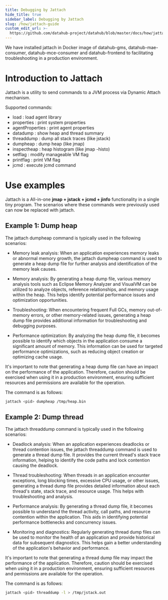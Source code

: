 ```yaml
---
title: Debugging by Jattach
hide_title: true
sidebar_label: Debugging by Jattach
slug: /how/jattach-guide
custom_edit_url: >-
  https://github.com/datahub-project/datahub/blob/master/docs/how/jattach-guide.md
---
```


We have installed jattach in Docker image of datahub-gms, datahub-mae-consumer, datahub-mce-consumer
and datahub-frontend to facilitating troubleshooting in a production environment.

# Introduction to Jattach

Jattach is a utility to send commands to a JVM process via Dynamic Attach mechanism.

Supported commands:

- load : load agent library
- properties : print system properties
- agentProperties : print agent properties
- datadump : show heap and thread summary
- threaddump : dump all stack traces (like jstack)
- dumpheap : dump heap (like jmap)
- inspectheap : heap histogram (like jmap -histo)
- setflag : modify manageable VM flag
- printflag : print VM flag
- jcmd : execute jcmd command

# Use examples

Jattach is a All-in-one **jmap + jstack + jcmd + jinfo** functionality in a single tiny program.
The scenarios where these commands were previously used can now be replaced with jattach.

## Example 1: Dump heap

The jattach dumpheap command is typically used in the following scenarios:

- Memory leak analysis: When an application experiences memory leaks or abnormal memory growth, the jattach dumpheap
  command is used to generate a heap dump file for further analysis and identification of the memory leak causes.

- Memory analysis: By generating a heap dump file, various memory analysis tools such as Eclipse Memory Analyzer and
  VisualVM can be utilized to analyze objects, reference relationships, and memory usage within the heap. This helps
  identify potential performance issues and optimization opportunities.

- Troubleshooting: When encountering frequent Full GCs, memory out-of-memory errors, or other memory-related issues,
  generating a heap dump file provides additional information for troubleshooting and debugging purposes.

- Performance optimization: By analyzing the heap dump file, it becomes possible to identify which objects in the
  application consume a significant amount of memory. This information can be used for targeted performance optimizations,
  such as reducing object creation or optimizing cache usage.

It's important to note that generating a heap dump file can have an impact on the performance of the application.
Therefore, caution should be exercised when using it in a production environment, ensuring sufficient resources and
permissions are available for the operation.

The command is as follows:

```bash
jattach <pid> dumpheap /tmp/heap.bin
```

## Example 2: Dump thread

The jattach threaddump command is typically used in the following scenarios:

- Deadlock analysis: When an application experiences deadlocks or thread contention issues, the jattach threaddump
  command is used to generate a thread dump file. It provides the current thread's stack trace information, helping to
  identify the code paths and lock contention causing the deadlock.

- Thread troubleshooting: When threads in an application encounter exceptions, long blocking times, excessive CPU usage,
  or other issues, generating a thread dump file provides detailed information about each thread's state, stack trace, and
  resource usage. This helps with troubleshooting and analysis.

- Performance analysis: By generating a thread dump file, it becomes possible to understand the thread activity, call
  paths, and resource contention within the application. This aids in identifying potential performance bottlenecks and
  concurrency issues.

- Monitoring and diagnostics: Regularly generating thread dump files can be used to monitor the health of an application
  and provide historical data for subsequent diagnostics. This helps gain a better understanding of the application's
  behavior and performance.

It's important to note that generating a thread dump file may impact the performance of the application. Therefore,
caution should be exercised when using it in a production environment, ensuring sufficient resources and permissions
are available for the operation.

The command is as follows:

```bash
jattach <pid> threaddump -l > /tmp/jstack.out
```
